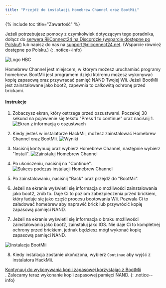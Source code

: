 ```yaml
---
title: "Przejdź do instalacji Homebrew Channel oraz BootMii"
---
```


{% include toc title="Zawartość" %}

Jeżeli potrzebujesz pomocy z czymkolwiek dotyczącym tego poradnika, dołącz do [serwera RiiConnect24 na Discordzie (wsparcie dostępne po Polsku!)](https://discord.gg/b4Y7jfD) lub napisz do nas na [support@riiconnect24.net](mailto:support@riiconnect24.net). (Wsparcie również dostępne po Polsku.)
{: .notice--info}

![Logo HBC](/images/hbc.png)

Homebrew Channel jest miejscem, w którym możesz uruchamiać programy homebrew. BootMii jest programem dzięki któremu możesz wykonywać kopię zapasową oraz przywracać pamięć NAND Twojej Wii. Jeżeli BootMii jest zainstalowane jako boot2, zapewnia to całkowitą ochronę przed brickami.

#### Instrukcje

1. Zobaczysz ekran, który ostrzega przed oszustwami. Poczekaj 30 sekund na pojawienie się tekstu "Press 1 to continue" oraz naciśnij 1. ![Ekran z informacją o oszustwach](/images/Wii/ScamScreen.png)

2. Kiedy jesteś w instalatorze HackMii, możesz zainstalować Homebrew Channel oraz BootMii. ![Wyniki](/images/Wii/Results.png)

3. Naciśnij kontynuuj oraz wybierz Homebrew Channel, następnie wybierz "Install". ![Zainstaluj Homebrew Channel](/images/Wii/InstallHomebrewChannel.png)

4. Po ukończeniu, naciśnij na "Continue". ![Sukces podczas instalacji Homebrew Channel](/images/Wii/SuccessHBC.png)

5. Po zainstalowaniu, naciśnij "Back" oraz przejdź do "BootMii".
6. Jeżeli na ekranie wyświetli się informacja o możliwości zainstalowania jako boot2, zrób to. Daje Ci to poziom zabezpieczenia przed brickiem, który ładuje się jako część procesu bootowania Wii. Pozwala Ci to załadować homebrew aby naprawić brick lub przywrócić kopię zapasową pamięci NAND.
7. Jeżeli na ekranie wyświetli się informacja o braku możliwości zainstalowania jako boot2, zainstaluj jako IOS. Nie daje Ci to kompletnej ochrony przed brickiem, jednak będziesz mógł wykonać kopię zapasową pamięci NAND.

![Instalacja BootMii](/images/Wii/InstallBootMii.jpg)

8. Kiedy instalacja zostanie ukończona, wybierz `Continue` aby wyjść z instalatora HackMii.

[Kontynuuj do wykonywania kopii zapasowej korzystając z BootMii](bootmii)</br>. Zalecamy teraz wykonanie kopii zapasowej pamięci NAND.
{: .notice--info}
